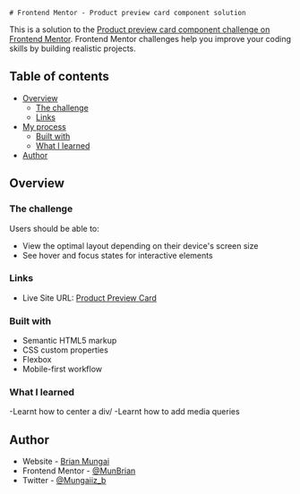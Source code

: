     # Frontend Mentor - Product preview card component solution

This is a solution to the [Product preview card component challenge on Frontend Mentor](https://www.frontendmentor.io/challenges/product-preview-card-component-GO7UmttRfa). Frontend Mentor challenges help you improve your coding skills by building realistic projects. 

## Table of contents

- [Overview](#overview)
  - [The challenge](#the-challenge)
  - [Links](#links)
- [My process](#my-process)
  - [Built with](#built-with)
  - [What I learned](#what-i-learned)
- [Author](#author)

## Overview

### The challenge

Users should be able to:

- View the optimal layout depending on their device's screen size
- See hover and focus states for interactive elements

### Links

- Live Site URL: [Product Preview Card](https://munbrian.github.io/Product-Review-Card/)

### Built with

- Semantic HTML5 markup
- CSS custom properties
- Flexbox
- Mobile-first workflow

### What I learned

-Learnt how to center a div/
-Learnt how to add media queries


## Author

- Website - [Brian Mungai]()
- Frontend Mentor - [@MunBrian](https://www.frontendmentor.io/profile/MunBrian)
- Twitter - [@Mungaiiz_b](https://www.twitter.com/Mungaiiz_b)

